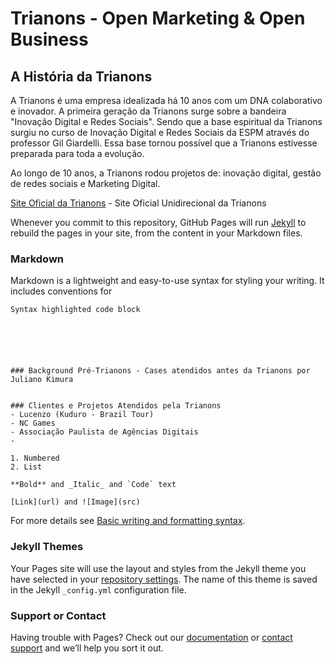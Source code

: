# Trianons - Open Marketing & Open Business

## A História da Trianons
A Trianons é uma empresa idealizada há 10 anos com um DNA colaborativo e inovador. A primeira geração da Trianons surge sobre a bandeira "Inovação Digital e Redes Sociais". Sendo que a base espiritual da Trianons surgiu no curso de Inovação Digital e Redes Sociais da ESPM através do professor Gil Giardelli. Essa base tornou possível que a Trianons estivesse preparada para toda a evolução. 

Ao longo de 10 anos, a Trianons rodou projetos de: inovação digital, gestão de redes sociais e Marketing Digital. 


[Site Oficial da Trianons](https://trianons.com.br/) - Site Oficial Unidirecional da Trianons 

Whenever you commit to this repository, GitHub Pages will run [Jekyll](https://jekyllrb.com/) to rebuild the pages in your site, from the content in your Markdown files.

### Markdown
Markdown is a lightweight and easy-to-use syntax for styling your writing. It includes conventions for

```Valores
Syntax highlighted code block






### Background Pré-Trianons - Cases atendidos antes da Trianons por Juliano Kimura


### Clientes e Projetos Atendidos pela Trianons
- Lucenzo (Kuduro - Brazil Tour) 
- NC Games
- Associação Paulista de Agências Digitais
- 

1. Numbered
2. List

**Bold** and _Italic_ and `Code` text

[Link](url) and ![Image](src)
```

For more details see [Basic writing and formatting syntax](https://docs.github.com/en/github/writing-on-github/getting-started-with-writing-and-formatting-on-github/basic-writing-and-formatting-syntax).

### Jekyll Themes

Your Pages site will use the layout and styles from the Jekyll theme you have selected in your [repository settings](https://github.com/Trianons/Trianons/settings/pages). The name of this theme is saved in the Jekyll `_config.yml` configuration file.

### Support or Contact

Having trouble with Pages? Check out our [documentation](https://docs.github.com/categories/github-pages-basics/) or [contact support](https://support.github.com/contact) and we’ll help you sort it out.
